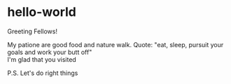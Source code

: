 # hello-world

Greeting Fellows! 

My patione are good food and nature walk.
Quote:
"eat, sleep, pursuit your goals and work your butt off"  
I'm glad that you visited 

P.S. 
Let's do right things 
